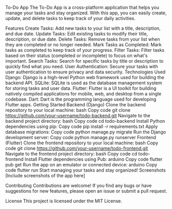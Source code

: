 To-Do App
The To-Do App is a cross-platform application that helps you manage your tasks and stay organized. With this app, you can easily create, update, and delete tasks to keep track of your daily activities.

Features
Create Tasks: Add new tasks to your list with a title, description, and due date.
Update Tasks: Edit existing tasks to modify their title, description, or due date.
Delete Tasks: Remove tasks from your list when they are completed or no longer needed.
Mark Tasks as Completed: Mark tasks as completed to keep track of your progress.
Filter Tasks: Filter tasks based on their status (completed or incomplete) to focus on what's important.
Search Tasks: Search for specific tasks by title or description to quickly find what you need.
User Authentication: Secure your tasks with user authentication to ensure privacy and data security.
Technologies Used
Django: Django is a high-level Python web framework used for building the backend API.
SQLite: SQLite is used as the database management system for storing tasks and user data.
Flutter: Flutter is a UI toolkit for building natively compiled applications for mobile, web, and desktop from a single codebase.
Dart: Dart is the programming language used for developing Flutter apps.
Getting Started
Backend (Django)
Clone the backend repository to your local machine:
bash
Copy code
git clone https://github.com/your-username/todo-backend.git
Navigate to the backend project directory:
bash
Copy code
cd todo-backend
Install Python dependencies using pip:
Copy code
pip install -r requirements.txt
Apply database migrations:
Copy code
python manage.py migrate
Run the Django development server:
Copy code
python manage.py runserver
Frontend (Flutter)
Clone the frontend repository to your local machine:
bash
Copy code
git clone https://github.com/your-username/todo-frontend.git
Navigate to the frontend project directory:
bash
Copy code
cd todo-frontend
Install Flutter dependencies using Pub:
arduino
Copy code
flutter pub get
Run the app on an emulator or connected device:
arduino
Copy code
flutter run
Start managing your tasks and stay organized!
Screenshots
[Include screenshots of the app here]

Contributing
Contributions are welcome! If you find any bugs or have suggestions for new features, please open an issue or submit a pull request.

License
This project is licensed under the MIT License.
